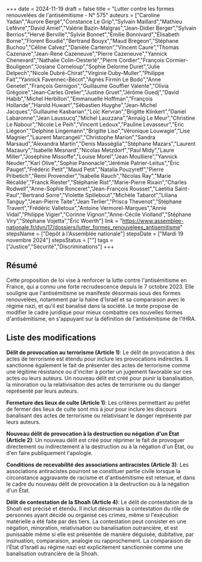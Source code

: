 +++
date = 2024-11-19
draft = false
title = "Lutter contre les formes renouvelées de l'antisémitisme - N° 575"
auteurs = ["Caroline Yadan","Aurore Bergé","Constance Le Grip","Sylvain Maillard","Mathieu Lefèvre","David Amiel","Valérie Bazin-Malgras","Jean-Didier Berger","Sylvain Berrios","Hervé Berville","Sylvie Bonnet","Émilie Bonnivard","Élisabeth Borne","Florent Boudié","Bertrand Bouyx","Maud Bregeon","Stéphane Buchou","Céline Calvez","Danièle Carteron","Vincent Caure","Thomas Cazenave","Jean-René Cazeneuve","Pierre Cazeneuve","Yannick Chenevard","Nathalie Colin-Oesterlé","Pierre Cordier","François Cormier-Bouligeon","Josiane Corneloup","Sophie Delorme Duret","Julie Delpech","Nicole Dubré-Chirat","Virginie Duby-Muller","Philippe Fait","Yannick Favennec-Bécot","Agnès Firmin Le Bodo","Anne Genetet","François Gernigon","Guillaume Gouffier Valente","Olivia Grégoire","Jean-Carles Grelier","Justine Gruet","Jérôme Guedj","David Habib","Michel Herbillon","Emmanuelle Hoffman","François Hollande","Harold Huwart","Sébastien Huyghe","Jean-Michel Jacques","Guillaume Kasbarian","Loïc Kervran","Brigitte Klinkert","Daniel Labaronne","Jean Laussucq","Michel Lauzzana","Annaïg Le Meur","Christine Le Nabour","Nicole Le Peih","Vincent Ledoux","Pauline Levasseur","Eric Liégeon","Delphine Lingemann","Brigitte Liso","Véronique Louwagie","Lise Magnier","Laurent Marcangeli","Christophe Marion","Sandra Marsaud","Alexandra Martin","Denis Masséglia","Stéphane Mazars","Laurent Mazaury","Isabelle Mesnard","Nicolas Metzdorf","Paul Midy","Laure Miller","Joséphine Missoffe","Louise Morel","Jean Moulliere","Yannick Neuder","Karl Olive","Sophie Panonacle","Jérémie Patrier-Leitus","Éric Pauget","Frédéric Petit","Maud Petit","Natalia Pouzyreff","Pierre Pribetich","Remi Provendier","Isabelle Rauch","Nicolas Ray","Marie Récalde","Franck Riester","Stéphanie Rist","Marie-Pierre Rixain","Charles Rodwell","Anne-Sophie Ronceret","Jean-François Rousset","Laetitia Saint-Paul","Bertrand Sorre","Violette Spillebout","Michèle Tabarot","Liliana Tanguy","Jean-Pierre Taite","Jean Terlier","Prisca Thevenot","Stéphane Travert","Frédéric Valletoux","Antoine Vermorel-Marques","Annie Vidal","Philippe Vigier","Corinne Vignon","Anne-Cécile Violland","Stéphane Viry","Stéphane Vojetta","Éric Woerth"]
link = "https://www.assemblee-nationale.fr/dyn/17/dossiers/lutter_formes_renouvelees_antisemitisme"
stepsName = ["Dépôt à l'Assemblée nationale"]
stepsDate = ["Mardi 19 novembre 2024"]
stepsStatus = [""]
tags = ["Justice","Sécurité","Discriminations"]
+++

## Résumé

Cette proposition de loi vise à renforcer la lutte contre l'antisémitisme en France, qui a connu une forte recrudescence depuis le 7 octobre 2023. Elle souligne que l'antisémitisme se manifeste désormais sous des formes renouvelées, notamment par la haine d'Israël et sa comparaison avec le régime nazi, et qu'il est banalisé dans la société. Le texte propose de modifier le cadre juridique pour mieux combattre ces nouvelles formes d'antisémitisme, en s'appuyant sur la définition de l'antisémitisme de l'IHRA.

## Liste des modifications

**Délit de provocation au terrorisme (Article 1)**: Le délit de provocation à des actes de terrorisme est étendu pour inclure les provocations indirectes. Il sanctionne également le fait de présenter des actes de terrorisme comme une légitime résistance ou d'inciter à porter un jugement favorable sur ces actes ou leurs auteurs. Un nouveau délit est créé pour punir la banalisation, la minoration ou la relativisation des actes de terrorisme ou du danger représenté par leurs auteurs.

**Fermeture des lieux de culte (Article 1)**: Les critères permettant au préfet de fermer des lieux de culte sont mis à jour pour inclure les discours banalisant des actes de terrorisme ou relativisant le danger représenté par leurs auteurs.

**Nouveau délit de provocation à la destruction ou négation d'un État (Article 2)**: Un nouveau délit est créé pour réprimer le fait de provoquer directement ou indirectement à la destruction ou à la négation d'un État, ou d'en faire publiquement l'apologie.

**Conditions de recevabilité des associations antiracistes (Article 3)**: Les associations antiracistes pourront se constituer partie civile lorsque la circonstance aggravante de racisme et d'antisémitisme est retenue, et dans le cadre du nouveau délit de provocation à la destruction ou à la négation d'un État.

**Délit de contestation de la Shoah (Article 4)**: Le délit de contestation de la Shoah est précisé et étendu. Il inclut désormais la contestation du rôle de personnes ayant décidé ou organisé ces crimes, même si l'exécution matérielle a été faite par des tiers. La contestation peut consister en une négation, minoration, relativisation ou banalisation outrancière, et est punissable même si elle est présentée de manière déguisée, dubitative, par insinuation, comparaison, analogie ou rapprochement. La comparaison de l'État d'Israël au régime nazi est explicitement sanctionnée comme une banalisation outrancière de la Shoah.
